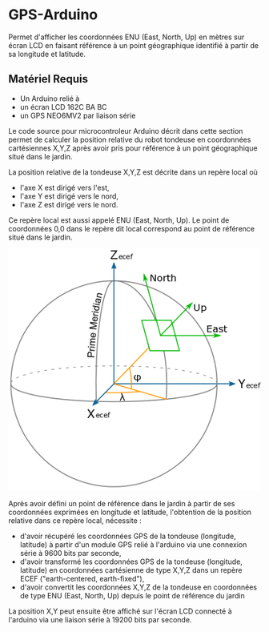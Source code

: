 # GPS-Arduino
Permet d'afficher les coordonnées ENU (East, North, Up) en mètres sur écran LCD en faisant référence 
à un point géographique identifié à partir de sa longitude et latitude. 
## Matériel Requis 
* Un Arduino relié à 
* un écran LCD 162C BA BC
* un GPS NEO6MV2 par liaison série


Le code source pour microcontroleur Arduino décrit dans cette section permet de calculer la 
position relative du robot tondeuse en coordonnées cartésiennes X,Y,Z après avoir pris pour 
référence à un point géographique situé dans le jardin.

La position relative de la tondeuse X,Y,Z est décrite dans un repère local où
* l'axe X est dirigé vers l'est,
* l'axe Y est dirigé vers le nord,
* l'axe Z est dirigé vers le nord.

Ce repère local est aussi appelé ENU (East, North, Up). 
Le point de coordonnées 0,0 dans le repère dit local correspond au point de référence situé dans le jardin.

![Repère ENU](ECEF_ENU_Longitude_Latitude_relationships.png)


Après avoir défini un point de référence dans le jardin à partir de ses coordonnées exprimées en longitude 
et latitude, l'obtention de la position relative dans ce repère local, nécessite  :

* d'avoir récupéré les coordonnées GPS de la tondeuse (longitude, latitude) à partir d'un module GPS relié 
à l'arduino via une connexion série à 9600 bits par seconde,
* d'avoir transformé les coordonnées GPS de la tondeuse (longitude, latitude) en coordonnées cartésienne 
de type X,Y,Z dans un repère ECEF ("earth-centered, earth-fixed"),
* d'avoir convertit les coordonnées X,Y,Z de la tondeuse en coordonnées de type ENU (East, North, Up) depuis 
le point de référence du jardin

La position X,Y peut ensuite être affiché sur l'écran LCD connecté à l'arduino via une liaison série à 19200 bits par seconde.
